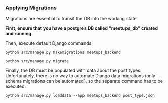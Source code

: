 ### Applying Migrations
Migrations are essential to transit the DB into the working state. 

**First, ensure that you have a postgres DB called "meetups_db" created and running.**

Then, execute default Django commands:

`python src/manage.py makemigrations meetups_backend`

`python src/manage.py migrate`

Finally, the DB must be populated with data about the post types. 
Unfortunately, there is no way to automate Django data migrations (only schema migrations can be automated), 
so the separate command has to be executed:

`python src/manage.py loaddata --app meetups_backend post_type.json`
